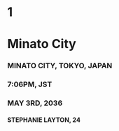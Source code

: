 # 1
# Minato City
### MINATO CITY, TOKYO, JAPAN
### 7:06PM, JST
### MAY 3RD, 2036
#### STEPHANIE LAYTON, 24
